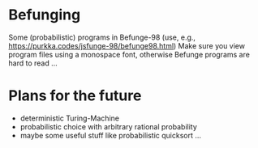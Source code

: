 # Befunging
Some (probabilistic) programs in Befunge-98 (use, e.g., https://purkka.codes/jsfunge-98/befunge98.html)
Make sure you view program files using a monospace font, otherwise Befunge programs are hard to read ...

# Plans for the future
- deterministic Turing-Machine
- probabilistic choice with arbitrary rational probability
- maybe some useful stuff like probabilistic quicksort ...
